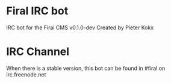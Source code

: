 Firal IRC bot
=============
IRC bot for the Firal CMS v0.1.0-dev
Created by Pieter Kokx

IRC Channel
===========
When there is a stable version, this bot can be found in #firal on irc.freenode.net
